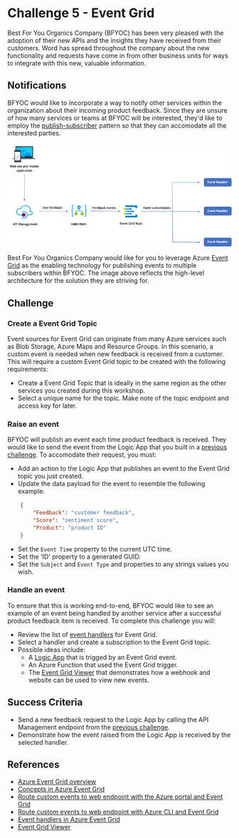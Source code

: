 # Challenge 5 - Event Grid

Best For You Organics Company (BFYOC) has been very pleased with the adoption of their new APIs and the insights they have received from their customers. Word has spread throughout the company about the new functionality and requests have come in from other business units for ways to integrate with this new, valuable information.

## Notifications

BFYOC would like to incorporate a way to notify other services within the organization about their incoming product feedback. Since they are unsure of how many services or teams at BFYOC will be interested, they'd like to employ the [publish-subscriber](https://docs.microsoft.com/en-us/azure/architecture/patterns/publisher-subscriber) pattern so that they can accomodate all the interested parties.

![Functions and Cosmos DB](../Images/challenge5.png)

Best For You Organics Company would like for you to leverage Azure [Event Grid](https://aka.ms/azureeventgrid) as the enabling technology for publishing events to multiple subscribers within BFYOC. The image above reflects the high-level architecture for the solution they are striving for.

## Challenge

### Create a Event Grid Topic

Event sources for Event Grid can originate from many Azure services such as Blob Storage, Azure Maps and Resource Groups. In this scenario, a custom event is needed when new feedback is received from a customer. This will require a custom Event Grid topic to be created with the following requirements:

* Create a Event Grid Topic that is ideally in the same region as the other services you created during this workshop.
* Select a unique name for the topic. Make note of the topic endpoint and access key for later.

### Raise an event

BFYOC will publish an event each time product feedback is received. They would like to send the event from the Logic App that you built in a [previous challenge](..//Challenge-3-Logic-Apps/readme.md). To accomodate their request, you must:

* Add an action to the Logic App that publishes an event to the Event Grid topic you just created.
* Update the data payload for the event to resemble the following example:

```JSON
    {
        "Feedback": "customer feedback",
        "Score": "sentiment score",
        "Product": "product ID"
    }
```

* Set the `Event Time` property to the current UTC time.
* Set the 'ID' property to a generated GUID.
* Set the `Subject` and `Event Type` and properties to any strings values you wish.

### Handle an event

To ensure that this is working end-to-end, BFYOC would like to see an example of an event being handled by another service after a successful product feedback item is received. To complete this challenge you will:

* Review the list of [event handlers](https://docs.microsoft.com/en-us/azure/event-grid/event-handlers) for Event Grid.
* Select a handler and create a subscription to the Event Grid topic.
* Possible ideas include:
  * A [Logic App](https://docs.microsoft.com/en-us/azure/event-grid/event-handlers#logic-apps) that is trigged by an Event Grid event.
  * An Azure Function that used the Event Grid trigger.
  * The [Event Grid Viewer](https://github.com/Azure-Samples/azure-event-grid-viewer) that demonstrates how a webhook and website can be used to view new events.

## Success Criteria

* Send a new feedback request to the Logic App by calling the API Management endpoint from the [previous challenge](..//Challenge-4-API-Management/readme.md).
* Demonstrate how the event raised from the Logic App is received by the selected handler.

## References

* [Azure Event Grid overview](https://docs.microsoft.com/en-us/azure/event-grid/overview)
* [Concepts in Azure Event Grid](https://docs.microsoft.com/en-us/azure/event-grid/concepts)
* [Route custom events to web endpoint with the Azure portal and Event Grid](https://docs.microsoft.com/en-us/azure/event-grid/custom-event-quickstart-portal)
* [Route custom events to web endpoint with Azure CLI and Event Grid](https://docs.microsoft.com/en-us/azure/event-grid/custom-event-quickstart)
* [Event handlers in Azure Event Grid](https://docs.microsoft.com/en-us/azure/event-grid/event-handlers)
* [Event Grid Viewer](https://github.com/Azure-Samples/azure-event-grid-viewer)
